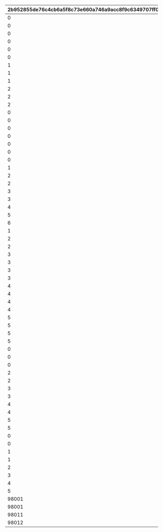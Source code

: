 |2b952855de76c4cb6a5f8c73e660a746a9acc8f9c6349707ff0a038fde695f00|98499f9f6d18d1f2c27678d94504b2349239210cfd92d2854ff7eec800ac6df7|26ea62bac678ab19a1ad92846d32c0dcf18e09af6ed79e285a2bae31b8f3d562|9f1aca212d8d2446f3bcaa2eb4c6adc8c27db136372745dfa0f2b27ff646223c|8c1353e39c7df023f107e059c8e7a54b77996ba4b7cb1868ad15f6ec0e0fe5d0|
| --- | --- | --- | --- | --- |
|0|1001|1|1|0|
|0|1002|2|1|0|
|0|1003|3|1|0|
|0|2001|1|2|0|
|0|2002|2|2|0|
|0|2003|3|2|0|
|1|2101|1|2|0|
|1|2102|2|2|0|
|1|2103|3|2|0|
|2|2111|11|2|10001|
|2|2112|12|2|10001|
|2|2113|13|2|10001|
|0|3001|1|3|0|
|0|3002|2|3|0|
|0|3003|3|3|0|
|0|4001|1|4|0|
|0|4002|2|4|0|
|0|4003|3|4|0|
|0|4005|100|4|0|
|1|5010|10101|5|0|
|2|5020|10201|5|1|
|2|5021|10202|5|2|
|3|5030|10301|5|0|
|3|5031|10301|5|1|
|4|5040|10302|5|0|
|5|5050|10303|5|0|
|6|5060|10304|5|0|
|1|6001|90001|6|0|
|2|6002|90001|6|0|
|2|6003|90001|6|1|
|3|6006|90001|6|0|
|3|6007|91101|6|1|
|3|6008|91201|6|2|
|3|6009|91301|6|3|
|4|6010|90001|6|0|
|4|6011|91101|6|1|
|4|6012|91201|6|2|
|4|6013|91301|6|3|
|5|6014|90001|6|0|
|5|6015|91101|6|1|
|5|6016|91201|6|2|
|5|6017|91301|6|3|
|0|7000|90002|7|0|
|0|7001|90002|7|1|
|0|7002|90003|7|2|
|2|7003|90002|7|1|
|2|7004|90003|7|2|
|3|7005|91102|7|1|
|3|7006|91103|7|2|
|4|7007|91102|7|1|
|4|7008|91103|7|2|
|5|7009|91102|7|1|
|5|7010|91103|7|2|
|0|9001|20101|9|0|
|0|10001|20201|10|0|
|1|10002|20202|10|0|
|1|100001|1|100|0|
|2|100002|1|100|0|
|3|100003|2|100|0|
|4|100004|2|100|0|
|5|100005|2|100|0|
|98001|980001|10301|101|0|
|98001|980002|10402|101|2|
|98011|980011|10401|101|1|
|98012|980012|10402|101|2|